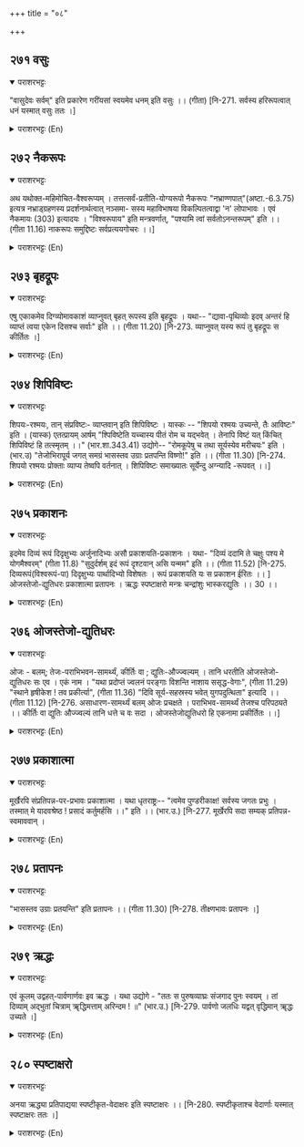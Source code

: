 +++
title = "०८"

+++

## २७१  वसुः
<details open><summary>पराशरभट्टः</summary>

"वासुदेवः सर्वम्" इति प्रकारेण गरींयसां स्वयमेव धनम् इति वसुः ।। (गीता) [नि-271. सर्वस्य हरिरूपत्वात् धनं यस्मात् वसुः ततः ।]
</details>

<details><summary>पराशरभट्टः (En)</summary>

Wealth. He is Vasu since He is Himself the wealth for great men as stated in the गीत : "वासुदेव is everything."
</details>

## २७२  नैकरूपः
<details open><summary>पराशरभट्टः</summary>

अथ यथोक्त-महिमोचित-वैश्वरूप्यम् । तत्तत्सर्वं-प्रतीति-योग्यरूपो नैकरूपः "नभ्राण्णपात्"(अष्टा.-6.3.75) इत्यत्र नभ्राड्ग्रहणस्य प्रदर्शनार्थत्वात् नञ्समा- सस्य महाविभाषया विकल्पितत्वाद्वा 'न' लोपाभावः । एवं नैकमायः (303) इत्यादयः । "विश्वरूपाय" इति मन्त्रवर्णात्, "पश्यामि त्वां सर्वतोऽनन्तरूपम्" इति ।। (गीता 11.16) नाकरूपः समुद्दिष्टः सर्वप्रत्ययगोचरः ।।]
</details>

<details><summary>पराशरभट्टः (En)</summary>

He of multifarious forms. Next the Cosmic nature of भगवान् is dealt with which is in consonance with the greatness delineated above : भगवान् is in diverse forms as a result of which it is quite appropriate to His being cognised as all those things themselves. "The negative particle 'na' remains unchanged in 'नभ्राज ' 'नपात्' and other words". The words given in this rule are only by way of an example and so the word 'नैकरूप ' also may be included in that list. Or it may come under the rule that the negative particle has two alternative forms, one as 'na' and the other as 'a'. Here 'na' remains in the same form. The word 'नैक-माय' (303) also comes under this rule. The Manthra for His meditation is "Unto Him of multifarious forms." "I see Thee everywhere with Thy endless forms".
</details>

## २७३  बृहद्रूपः
<details open><summary>पराशरभट्टः</summary>

एषु एकाकमेव दिग्व्योमावकाशं व्याप्नुवत् बृहत् रूपस्य इति बृहद्रूपः । यथा-- "द्यावा-पृथिव्योः इदव् अन्तरं हि व्याप्तं त्वया एकेन दिसश्च सर्वाः" इति ।। (गीता 11.20) [नि-273. व्याप्नुवत् यस्य रूपं तु बृहद्रूपः स कीर्तितः ।]
</details>

<details><summary>पराशरभट्टः (En)</summary>

He of an immense form. Every one of these forms of His is so big as to prevade the space in all the quarters and the sky. So He is बृहद्रूपः. Vide : "By Thee alone is pervaded the interspace between the Earth and the Heaven as well as all the directions."
</details>

## २७४  शिपिविष्टः
<details open><summary>पराशरभट्टः</summary>

शिपयः-रश्मयः, तान् संप्रविष्टः- व्याप्तवान् इति शिपिविष्टः । यास्कः -- "शिपयो रश्मयः उच्यन्ते, तैः आविष्टः" इति । (यास्क) एतत्प्रायम् आर्षम् "श्पिविष्टेति यच्चास्य पीतं रोम च यद्भवेत् । तेनापि विष्टं यत् किंचित् शिपिविष्टं हि तत्स्मृतम् ।।" (भार.शा.343.41) उद्योगे-- "रोमकूपेषु च तथा सूर्यस्येव मरीचयः" इति । (भार.उ) "तेजोभिरापूर्य जगत् समग्रं भासस्तव उग्राः प्रतपन्ति विष्णो!" इति ।। (गीता 11.30) [नि-274. शिपयो रश्मयः प्रोक्ताः व्याप्य तेष्वपि वर्तनात् । शिपिविष्टः समाख्यातः सूर्येन्दु अग्न्यादि -रूपवत् ।।]
</details>

<details><summary>पराशरभट्टः (En)</summary>

He Who pervades the rays. 'Sipi' means rays and 'विष्टः ' means 'has entered'. He has pervaded all the rays. Yaska in his Niruktha says : "Sipayah are said to signify the 'rays', and they have entered into Him." There is also a similar interpretation by the ancients : "The meaning of the word ' शिपिविष्टः' is : He has tawny hairs on His body; with that body He has pervaded all other things. So He is ' शिपिविष्टः ". In the उद्योग पर्व (महाभारत) "That is ' शिपिविष्टः ' which enters into the pores of the body like the rays of the Sun." "Thy powerful rays are filling the whole Universe and are burning it."
</details>

## २७५  प्रकाशनः
<details open><summary>पराशरभट्टः</summary>

इदमेव दिव्यं रूपं दिदृक्षुभ्यः अर्जुनादिभ्यः असौ प्रकाशयति-प्रकाशनः । यथा- "दिव्यं ददामि ते चक्षुः पश्य मे योगमैश्वरम्" (गीता 11.8) "सुदुर्दर्शम् इदं रूपं दृश्टवान् असि यन्मम" इति ।। (गीता 11.52) [नि-275. दिव्यरूपं(विश्वरूपं-पा) दिदृक्षुभ्यः पार्थादिभ्यो विशेषतः । रूपं प्रकाशयति यः स प्रकाशन ईरितः ।। ] ओजस्तेजो-द्युतिधरः प्रकाशात्मा प्रतापनः । ऋद्धः स्पष्टाक्षरो मन्त्रः चन्द्रांशुः भास्करद्युतिः ।। 30 ।।
</details>

<details><summary>पराशरभट्टः (En)</summary>

He who shows. भगवान् shows this celestial form to Arjuna and others who long to see it. So He is called प्रकाशनः . Vide : "I shall give you a divine eye . See the sovereign powers I am endowed with." "This form of Mine you have seen which is very difficult to see."
</details>

## २७६  ओजस्तेजो-द्युतिधरः
<details open><summary>पराशरभट्टः</summary>

ओजः - बलम्; तेजः-पराभिभवन-सामर्थ्यं, कीर्तिः वा ; द्युतिः-औज्ज्वल्यम् । तानि धरतीति ओजस्तेजो-द्युतिधरः सः एव । एकं नाम । "यथा प्रदोप्तं ज्वलनं परङ्गाः विशन्ति नाशाय ससृद्ध-वेगाः", (गीता 11.29) "स्थाने हृषीकेश ! तव प्रकीर्त्या", (गीता 11.36) "दिवि सूर्य-सहस्रस्य भवेत् युगपदुत्थिता" इत्यादि ।। (गीता 11.12) [नि-276. असाधारण-सामर्थ्यं बलम् ओजः प्रचक्षते । पराभिभव-सामर्थ्यं तेजश्च परिपठ्यते ।। कीर्तिः वा द्युतिः औज्ज्वल्यं तानि धत्ते च वः सदा । ओजस्तेजोद्युतिधरो हि एकनामा प्रकीर्तितः ।।]
</details>

<details><summary>पराशरभट्टः (En)</summary>

He who endowed with strenght, vigour and brilliance. 'ओजस् ' signifies strength; 'तेजस् ' means reputation or power to overcome enemies; and 'Dyuthi' is effulgence. Since, Bhagavān alone has all these. He is 'ओजस्तेजो-द्युतिधरः'. This is one name. "Just as moths with accelerated speed enter a blazing fire for their own destruction. (so too these men enter Thy mouth with great velocity for their destruction)." "O हृषीकेश I ( कृष्ण I) Quite properly does the world rejoice at Thy reputation (and is drawn towards Thee)." "If the effulgence of a thousand Suns were to rise up simultaneously in the sky, (then it would be somewhat like the splendour of that Mighty One (श्री कृष्ण )" (Sanjaya said.) And so on.
</details>

## २७७  प्रकाशात्मा
<details open><summary>पराशरभट्टः</summary>

मूर्खैरपि संप्रतिपन्न-पर-प्रभावः प्रकाशात्मा । यथा धृतराष्ट्रः-- "त्वमेव पुण्डरीकाक्ष! सर्वस्य जगतः प्रभुः । तस्मात् मे यादवश्रेष्ठ ! प्रसादं कर्तुमर्हसि ।।" इति ।। (भार.उ.) [नि-277. मूर्खेरपि सदा सम्यक् प्रतिपन्न-स्वमाववान् ।
</details>

<details><summary>पराशरभट्टः (En)</summary>

He of a nature that is well known to all. His supreme power is admitted even by fools. So He is प्रकाशात्मा धृतराष्ट्र also says the same "O Lotus-eyed Lord! Thou art the master of the entire Universe. Therefore Thou shouldst take pity on me, O the Chief of the यादवास् !"
</details>

## २७८  प्रतापनः
<details open><summary>पराशरभट्टः</summary>

"भासस्तव उग्राः प्रतयन्ति" इति प्रतापनः ।। (गीता 11.30) [नि-278. तीक्ष्णभावः प्रतापनः ।]
</details>

<details><summary>पराशरभट्टः (En)</summary>

He who scroches.
</details>

## २७९  ऋद्धः
<details open><summary>पराशरभट्टः</summary>

एवं कूलम् उद्वहत्-पार्वणार्णवः इव ऋद्धः । यथा उद्योगे - "ततः स पुरुषव्याघ्रः संजगाद पुनः स्वयम् । तां दिव्याम् अद्भुतां चित्राम् ॠद्धिमत्ताम् अरिन्दम ! ॥" (भार.उ.) [नि-279. पार्वणो जलधिः यद्वत् वृद्धिमान् ॠद्धः उच्यते ।]
</details>

<details><summary>पराशरभट्टः (En)</summary>

He Who is plentiful and magnificient. भगवान् is ऋद्धः (plentiful) like the ocean on a full-moon day which submerges even the shore (with its rising waves). In the उद्योग पर्व it is said : "Then that foremost person among all men spoke again words that were divine and wonderful, artistic and magnificent."
</details>

## २८०  स्पष्टाक्षरो
<details open><summary>पराशरभट्टः</summary>

अनया ऋद्ध्या प्रतिपाद्यया स्पष्टीकृत-वेदाक्षरः इति स्पष्टाक्षरः ।। [नि-280. स्पष्टीकृताश्च वेदार्णाः यस्मात् स्पष्टाक्षरः ततः ।]
</details>

<details><summary>पराशरभट्टः (En)</summary>

He of clear words. The letters of the words (and words) of the वेदा-s have been made clear by virtue of this magnificence which is the topic of those वेदा-s.
</details>
